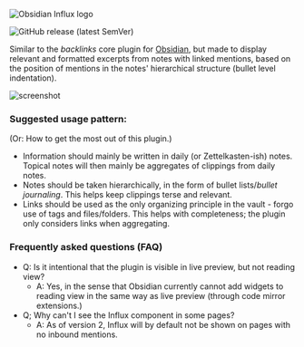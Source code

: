 ![Obsidian Influx logo](https://user-images.githubusercontent.com/6455628/178807529-785b29cd-b1d7-4586-99de-5b4411d8fd17.png)

![GitHub release (latest SemVer)](https://img.shields.io/github/v/release/jensmtg/influx?style=for-the-badge&sort=semver)

Similar to the *backlinks* core plugin for [Obsidian](https://obsidian.md/), but made to display relevant and formatted excerpts from notes with linked mentions, based on the position of mentions in the notes' hierarchical structure (bullet level indentation).

![screenshot](https://user-images.githubusercontent.com/6455628/195661061-3f1e28d5-4202-4565-873f-d6667422bc86.png)

### Suggested usage pattern: 
(Or: How to get the most out of this plugin.)

* Information should mainly be written in daily (or Zettelkasten-ish) notes. Topical notes will then mainly be aggregates of clippings from daily notes.
* Notes should be taken hierarchically, in the form of bullet lists/*bullet journaling*. This helps keep clippings terse and relevant.
* Links should be used as the only organizing principle in the vault - forgo use of tags and files/folders. This helps with completeness; the plugin only considers links when aggregating.

### Frequently asked questions (FAQ)

* Q: Is it intentional that the plugin is visible in live preview, but not reading view?
  * A: Yes, in the sense that Obsidian currently cannot add widgets to reading view in the same way as live preview (through code mirror extensions.)
* Q; Why can't I see the Influx component in some pages?
  * A: As of version 2, Influx will by default not be shown on pages with no inbound mentions.
